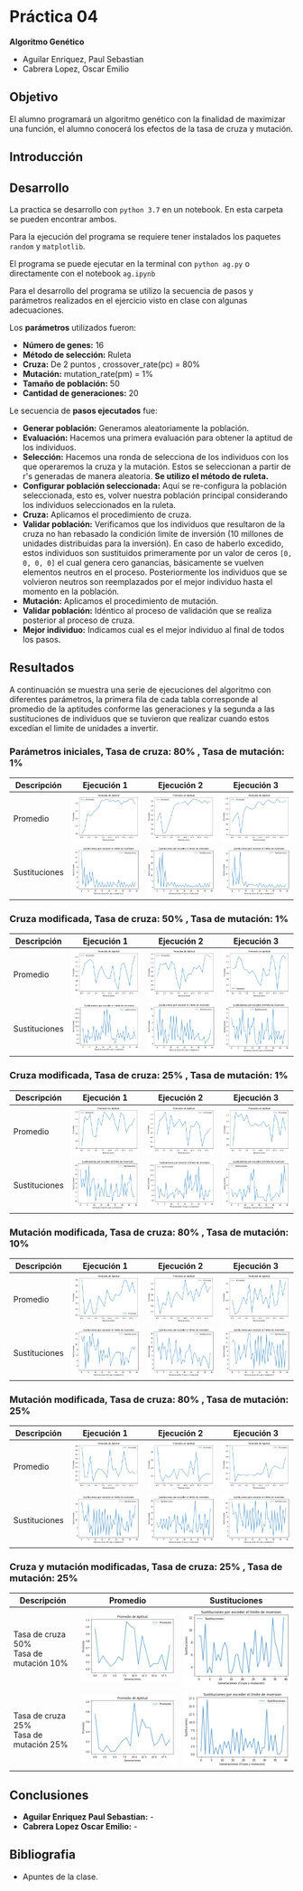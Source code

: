 # Práctica 04

__Algoritmo Genético__

- Aguilar Enriquez, Paul Sebastian
- Cabrera Lopez, Oscar Emilio

## Objetivo

El alumno programará un algoritmo genético con la finalidad de maximizar una
función, el alumno conocerá los efectos de la tasa de cruza y mutación.

## Introducción

## Desarrollo

La practica se desarrollo con `python 3.7` en un notebook. En esta carpeta se
pueden encontrar ambos.

Para la ejecución del programa se requiere tener instalados los paquetes
`random` y `matplotlib`.

El programa se puede ejecutar en la terminal con `python ag.py` o directamente
con el notebook `ag.ipynb`

Para el desarrollo del programa se utilizo la secuencia de pasos y parámetros
realizados en el ejercicio visto en clase con algunas adecuaciones.

Los **parámetros** utilizados fueron:

- **Número de genes:** 16
- **Método de selección:** Ruleta
- **Cruza:** De 2 puntos , crossover_rate(pc) = 80%
- **Mutación:** mutation_rate(pm) = 1%
- **Tamaño de población:** 50
- **Cantidad de generaciones:** 20

Le secuencia de **pasos ejecutados** fue:

- **Generar población:** Generamos aleatoriamente la población.
- **Evaluación:** Hacemos una primera evaluación para obtener la aptitud de los
individuos.
- **Selección:** Hacemos una ronda de selecciona de los individuos con los que
operaremos la cruza y la mutación. Estos se seleccionan a partir de r's
generadas de manera aleatoria. **Se utilizo el método de ruleta.**
- **Configurar población seleccionada:** Aquí se re-configura la población
seleccionada, esto es, volver nuestra población principal considerando los
individuos seleccionados en la ruleta.
- **Cruza:** Aplicamos el procedimiento de cruza.
- **Validar población:** Verificamos que los individuos que resultaron de la
cruza no han rebasado la condición limite de inversión (10 millones de unidades
distribuidas para la inversión). En caso de haberlo excedido, estos individuos
son sustituidos primeramente por un valor de ceros `[0, 0, 0, 0]` el cual genera
cero ganancias, básicamente se vuelven elementos neutros en el proceso.
Posteriormente los individuos que se volvieron neutros son reemplazados por el
mejor individuo hasta el momento en la población.
- **Mutación:** Aplicamos el procedimiento de mutación.
- **Validar población:** Idéntico al proceso de validación que se realiza
posterior al proceso de cruza.
- **Mejor individuo:** Indicamos cual es el mejor individuo al final de todos
los pasos.

## Resultados

A continuación se muestra una serie de ejecuciones del algoritmo con diferentes
parámetros, la primera fila de cada tabla corresponde al promedio de la
aptitudes conforme las generaciones y la segunda a las sustituciones de
individuos que se tuvieron que realizar cuando estos excedían el limite de
unidades a invertir.

### Parámetros iniciales, Tasa de cruza: 80% , Tasa de mutación: 1%

| Descripción | Ejecución 1 | Ejecución 2 | Ejecución 3 |
| - | - | -  | - |
| Promedio | ![./imgs/promedio_50_01.png](./imgs/promedio_50_01.png) | ![./imgs/promedio_50_02.png](./imgs/promedio_50_02.png) | ![./imgs/promedio_50_03.png](./imgs/promedio_50_03.png) |
| Sustituciones | ![./imgs/sustituciones_50_01.png](./imgs/sustituciones_50_01.png) | ![./imgs/sustituciones_50_02.png](./imgs/sustituciones_50_02.png) | ![./imgs/sustituciones_50_03.png](./imgs/sustituciones_50_03.png) |

### Cruza modificada, Tasa de cruza: 50% , Tasa de mutación: 1%

| Descripción | Ejecución 1 | Ejecución 2 | Ejecución 3 |
| - | - | -  | - |
| Promedio | ![./imgs/promedio_50_04__tasa_cruza_punto5.png](./imgs/promedio_50_04__tasa_cruza_punto5.png) | ![./imgs/promedio_50_05__tasa_cruza_punto5.png](./imgs/promedio_50_05__tasa_cruza_punto5.png) | ![./imgs/promedio_50_06__tasa_cruza_punto5.png](./imgs/promedio_50_06__tasa_cruza_punto5.png) |
| Sustituciones | ![./imgs/sustituciones_50_04__tasa_cruza_punto5.png](./imgs/sustituciones_50_04__tasa_cruza_punto5.png) | ![./imgs/sustituciones_50_05__tasa_cruza_punto5.png](./imgs/sustituciones_50_05__tasa_cruza_punto5.png) | ![./imgs/sustituciones_50_06__tasa_cruza_punto5.png](./imgs/sustituciones_50_06__tasa_cruza_punto5.png) |

### Cruza modificada, Tasa de cruza: 25% , Tasa de mutación: 1%

| Descripción | Ejecución 1 | Ejecución 2 | Ejecución 3 |
| - | - | -  | - |
| Promedio | ![./imgs/promedio_50_07__tasa_cruza_punto25.png](./imgs/promedio_50_07__tasa_cruza_punto25.png) | ![./imgs/promedio_50_08__tasa_cruza_punto25.png](./imgs/promedio_50_08__tasa_cruza_punto25.png) | ![./imgs/promedio_50_09__tasa_cruza_punto25.png](./imgs/promedio_50_09__tasa_cruza_punto25.png) |
| Sustituciones | ![./imgs/sustituciones_50_07__tasa_cruza_punto25.png](./imgs/sustituciones_50_07__tasa_cruza_punto25.png) | ![./imgs/sustituciones_50_08__tasa_cruza_punto25.png](./imgs/sustituciones_50_08__tasa_cruza_punto25.png) | ![./imgs/sustituciones_50_09__tasa_cruza_punto25.png](./imgs/sustituciones_50_09__tasa_cruza_punto25.png) |

### Mutación modificada, Tasa de cruza: 80% , Tasa de mutación: 10%

| Descripción | Ejecución 1 | Ejecución 2 | Ejecución 3 |
| - | - | -  | - |
| Promedio | ![./imgs/promedio_50_10_tasa_mutacion_punto10.png](./imgs/promedio_50_10_tasa_mutacion_punto10.png) | ![./imgs/promedio_50_11_tasa_mutacion_punto10.png](./imgs/promedio_50_11_tasa_mutacion_punto10.png) | ![./imgs/promedio_50_12_tasa_mutacion_punto10.png](./imgs/promedio_50_12_tasa_mutacion_punto10.png) |
| Sustituciones | ![./imgs/sustituciones_50_10_tasa_mutacion_punto10.png](./imgs/sustituciones_50_10_tasa_mutacion_punto10.png) | ![./imgs/sustituciones_50_11_tasa_mutacion_punto10.png](./imgs/sustituciones_50_11_tasa_mutacion_punto10.png) | ![./imgs/sustituciones_50_12_tasa_mutacion_punto10.png](./imgs/sustituciones_50_12_tasa_mutacion_punto10.png) |

### Mutación modificada, Tasa de cruza: 80% , Tasa de mutación: 25%

| Descripción | Ejecución 1 | Ejecución 2 | Ejecución 3 |
| - | - | -  | - |
| Promedio | ![./imgs/promedio_50_13_tasa_mutacion_punto25.png](./imgs/promedio_50_13_tasa_mutacion_punto25.png) | ![./imgs/promedio_50_14_tasa_mutacion_punto25.png](./imgs/promedio_50_14_tasa_mutacion_punto25.png) | ![./imgs/promedio_50_15_tasa_mutacion_punto25.png](./imgs/promedio_50_15_tasa_mutacion_punto25.png) |
| Sustituciones | ![./imgs/sustituciones_50_13_tasa_mutacion_punto25.png](./imgs/sustituciones_50_13_tasa_mutacion_punto25.png) | ![./imgs/sustituciones_50_14_tasa_mutacion_punto25.png](./imgs/sustituciones_50_14_tasa_mutacion_punto25.png) | ![./imgs/sustituciones_50_15_tasa_mutacion_punto25.png](./imgs/sustituciones_50_15_tasa_mutacion_punto25.png) |

### Cruza y mutación modificadas, Tasa de cruza: 25% , Tasa de mutación: 25%

| Descripción | Promedio | Sustituciones |
| - | - | -  |
| Tasa de cruza 50% <br> Tasa de mutación 10% | ![./imgs/promedio_50_16_tasa_mutacion_punto10_tasa_cruza_punto5.png](./imgs/promedio_50_16_tasa_mutacion_punto10_tasa_cruza_punto5.png) | ![./imgs/sustituciones_50_16_tasa_mutacion_punto10_tasa_cruza_punto5.png](./imgs/sustituciones_50_16_tasa_mutacion_punto10_tasa_cruza_punto5.png) |
| Tasa de cruza 25% <br> Tasa de mutación 25% | ![./imgs/promedio_50_17_tasa_mutacion_punto25_tasa_cruza_punto25.png](./imgs/promedio_50_17_tasa_mutacion_punto25_tasa_cruza_punto25.png) | ![./imgs/sustituciones_50_17_tasa_mutacion_punto25_tasa_cruza_punto25.png](./imgs/sustituciones_50_17_tasa_mutacion_punto25_tasa_cruza_punto25.png) |

## Conclusiones

- __Aguilar Enriquez Paul Sebastian:__ - 
- __Cabrera Lopez Oscar Emilio:__ -

## Bibliografia

- Apuntes de la clase.
